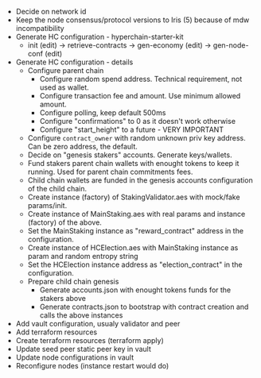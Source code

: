 - Decide on network id
- Keep the node consensus/protocol versions to Iris (5) because of mdw incompatibility
- Generate HC configuration - hyperchain-starter-kit
    - init (edit) -> retrieve-contracts -> gen-economy (edit) -> gen-node-conf (edit)
- Generate HC configuration - details
    - Configure parent chain
        - Configure random spend address. Technical requirement, not used as wallet.
        - Configure transaction fee and amount. Use minimum allowed amount.
        - Configure polling, keep default 500ms
        - Configure "confirmations" to 0 as it doesn't work otherwise
        - Configure "start_height" to a future - VERY IMPORTANT
    - Configure `contract_owner` with random unknown priv key address. Can be zero address, the default.
    - Decide on "genesis stakers" accounts. Generate keys/wallets.
    - Fund stakers parent chain wallets with enought tokens to keep it running. Used for parent chain commitments fees.
    - Child chain wallets are funded in the genesis accounts configuration of the child chain.
    - Create instance (factory) of StakingValidator.aes with mock/fake params/init.
    - Create instance of MainStaking.aes with real params and instance (factory) of the above.
    - Set the MainStaking instance as "reward_contract" address in the configuration.
    - Create instance of HCElection.aes with MainStaking instance as param and random entropy string
    - Set the HCElection instance address as "election_contract" in the configuration.
    - Prepare child chain genesis
        - Generate accounts.json with enought tokens funds for the stakers above
        - Generate contracts.json to bootstrap with contract creation and calls the above instances
- Add vault configuration, usualy validator and peer
- Add terraform resources
- Create terraform resources (terraform apply)
- Update seed peer static peer key in vault
- Update node configurations in vault
- Reconfigure nodes (instance restart would do)
